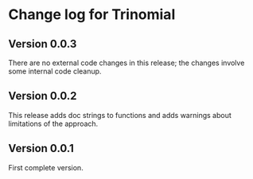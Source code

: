 # Change log for Trinomial

## Version 0.0.3

There are no external code changes in this release; the changes involve some internal code cleanup.


## Version 0.0.2

This release adds doc strings to functions and adds warnings about
limitations of the approach.


## Version 0.0.1

First complete version.
